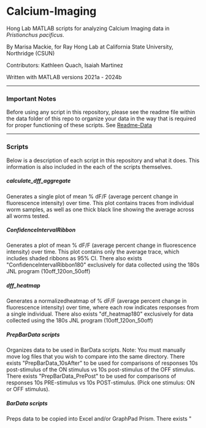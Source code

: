 # Calcium-Imaging
Hong Lab MATLAB scripts for analyzing Calcium Imaging data in _Pristionchus pacificus_.

By Marisa Mackie, for Ray Hong Lab at California State University, Northridge (CSUN)

Contributors: Kathleen Quach, Isaiah Martinez

Written with MATLAB versions 2021a - 2024b

***
### Important Notes
Before using any script in this repository, please see the readme file within the data folder of this repo to organize your data in the way that is required for proper functioning of these scripts. See [Readme-Data](https://github.com/honglabcsun/Calcium-Imaging/blob/main/Salts/data/README-Data.md)

***
### Scripts
Below is a description of each script in this repository and what it does. This information is also included in the each of the scripts themselves.

  ##### calculate_dff_aggregate
  Generates a single plot of mean % dF/F (average percent change in fluorescence intensity) over time. This plot contains traces from individual worm samples, as well as one thick black line showing the average across all worms tested.

  ##### ConfidenceIntervalRibbon
  Generates a plot of mean % dF/F (average percent change in fluorescence intensity) over time. This plot contains only the average trace, which includes shaded ribbons as 95% CI.
  There also exists "ConfidenceIntervalRibbon180" exclusively for data collected using the 180s JNL program (10off_120on_50off)

  ##### dff_heatmap
  Generates a normalizedheatmap of % dF/F (average percent change in fluorescence intensity) over time, where each row indicates responses from a single individual.
  There also exists "df_heatmap180" exclusively for data collected using the 180s JNL program (10off_120on_50off)

  ##### PrepBarData scripts
  Organizes data to be used in BarData scripts. Note: You must manually move log files that you wish to compare into the same directory.
  There exists "PrepBarData_10sAfter" to be used for comparisons of responses 10s post-stimulus of the ON stimulus vs 10s post-stimulus of the OFF stimulus.
  There exists "PrepBarData_PrePost" to be used for comparisons of responses 10s PRE-stimulus vs 10s POST-stimulus. (Pick one stimulus: ON or OFF stimulus).

  ##### BarData scripts
  Preps data to be copied into Excel and/or GraphPad Prism.
  There exists "

